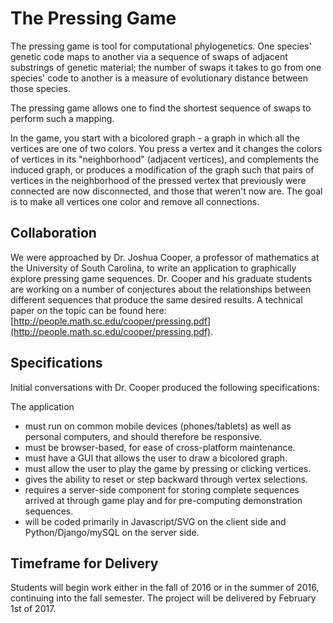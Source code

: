 The Pressing Game
=================

The pressing game is tool for computational phylogenetics. One species' genetic code maps to another via a sequence of swaps of adjacent substrings of genetic material; the number of swaps it takes to go from one species' code to another is a measure of  evolutionary distance between those species.

The pressing game allows one to find the shortest sequence of swaps to perform such a mapping.

In the game, you start with a bicolored graph - a graph in which all the vertices are one of two colors. You press a vertex and it changes the colors of vertices in its "neighborhood" (adjacent vertices), and complements the induced graph, or produces a modification of the graph such that pairs of vertices in the neighborhood of the pressed vertex that previously were connected are now disconnected, and those that weren't now are. The goal is to make all vertices one color and remove all connections.

Collaboration
-------------

We were approached by Dr. Joshua Cooper, a professor of mathematics at the University of South Carolina, to write an application to graphically explore pressing game sequences. Dr. Cooper and his graduate students are working on a number of conjectures about the relationships between different sequences that produce the same desired results. A technical paper on the topic can be found here: [http://people.math.sc.edu/cooper/pressing.pdf](http://people.math.sc.edu/cooper/pressing.pdf).

Specifications
--------------

Initial conversations with Dr. Cooper produced the following specifications:

The application

* must run on common mobile devices (phones/tablets) as well as personal computers, and should therefore be responsive.
* must be browser-based, for ease of cross-platform maintenance.
* must have a GUI that allows the user to draw a bicolored graph.
* must allow the user to play the game by pressing or clicking vertices.
* gives the ability to reset or step backward through vertex selections.
* requires a server-side component for storing complete sequences arrived at through game play and for pre-computing demonstration sequences.
* will be coded primarily in Javascript/SVG on the client side and Python/Django/mySQL on the server side.

Timeframe for Delivery
----------------------

Students will begin work either in the fall of 2016 or in the summer of 2016, continuing into the fall semester. The project will be delivered by February 1st of 2017.

